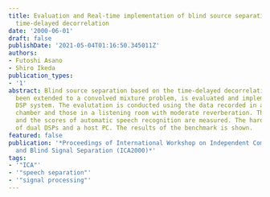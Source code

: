 ```yaml
---
title: Evaluation and Real-time implementation of blind source separation system using
  time-delayed decorrelation
date: '2000-06-01'
draft: false
publishDate: '2021-05-04T01:16:50.345011Z'
authors:
- Futoshi Asano
- Shiro Ikeda
publication_types:
- '1'
abstract: Blind source separation based on the time-delayed decorrelation, which had
  been extended to a convolved mixture problem, is evaluated and implemented in a
  DSP system. The evalutation is conducted using the data recorded in an anechoic
  chamber and those in a listening room with moderate reverberation. The crosstalks
  and the scores of automatic speech recognition are measured. The hardware consists
  of dual DSPs and a host PC. The results of the benchmark is shown.
featured: false
publication: '*Proceedings of International Workshop on Independent Component Analysis
  and Blind Signal Separation (ICA2000)*'
tags:
- '"ICA"'
- '"speech separation"'
- '"signal processing"'
---
```

